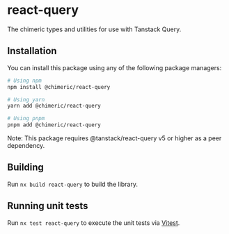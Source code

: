 # react-query

The chimeric types and utilities for use with Tanstack Query.

## Installation

You can install this package using any of the following package managers:

```bash
# Using npm
npm install @chimeric/react-query

# Using yarn
yarn add @chimeric/react-query

# Using pnpm
pnpm add @chimeric/react-query
```

Note: This package requires @tanstack/react-query v5 or higher as a peer dependency.

## Building

Run `nx build react-query` to build the library.

## Running unit tests

Run `nx test react-query` to execute the unit tests via [Vitest](https://vitest.dev/).

